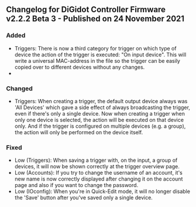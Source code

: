 ## Changelog for DiGidot Controller Firmware v2.2.2 Beta 3 - Published on 24 November 2021 ##

### Added ###
* Triggers: There is now a third category for trigger on which type of device the action of the trigger is executed: "On input device". This will write a universal MAC-address in the file so the trigger can be easily copied over to different devices without any changes.
* 
### Changed ###
* Triggers: When creating a trigger, the default output device always was 'All Devices' which gave a side effect of always broadcasting the trigger, even if there's only a single device. Now when creating a trigger when only one device is selected, the action will be executed on that device only. And if the trigger is configured on multiple devices (e.g. a group), the action will only be performed on the device itself.

### Fixed ###
* Low (Triggers): When saving a trigger with, on the input, a group of devices, it will now be shown correctly at the trigger overview page.
* Low (Accounts): If you try to change the username of an account, it's new name is now correctly displayed after changing it on the account page and also if you want to change the password.
* Low (IOconfig): When you're in Quick-Edit mode,  it will no longer disable the 'Save' button after you've saved only a single device.
